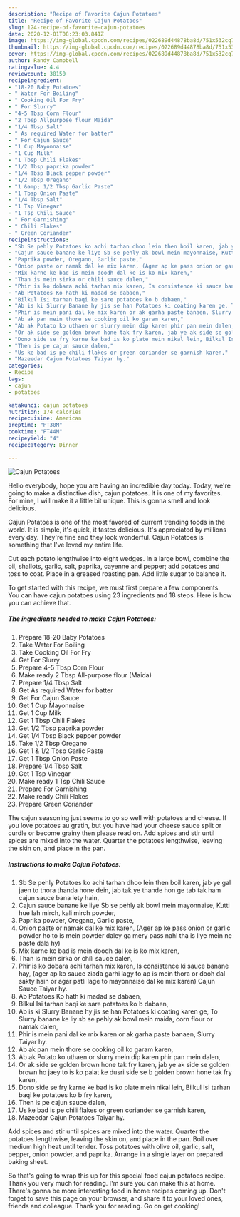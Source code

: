 ```yaml
---
description: "Recipe of Favorite Cajun Potatoes"
title: "Recipe of Favorite Cajun Potatoes"
slug: 124-recipe-of-favorite-cajun-potatoes
date: 2020-12-01T08:23:03.841Z
image: https://img-global.cpcdn.com/recipes/022689d44878ba8d/751x532cq70/cajun-potatoes-recipe-main-photo.jpg
thumbnail: https://img-global.cpcdn.com/recipes/022689d44878ba8d/751x532cq70/cajun-potatoes-recipe-main-photo.jpg
cover: https://img-global.cpcdn.com/recipes/022689d44878ba8d/751x532cq70/cajun-potatoes-recipe-main-photo.jpg
author: Randy Campbell
ratingvalue: 4.4
reviewcount: 38150
recipeingredient:
- "18-20 Baby Potatoes"
- " Water For Boiling"
- " Cooking Oil For Fry"
- " For Slurry"
- "4-5 Tbsp Corn Flour"
- "2 Tbsp Allpurpose flour Maida"
- "1/4 Tbsp Salt"
- " As required Water for batter"
- " For Cajun Sauce"
- "1 Cup Mayonnaise"
- "1 Cup Milk"
- "1 Tbsp Chili Flakes"
- "1/2 Tbsp paprika powder"
- "1/4 Tbsp Black pepper powder"
- "1/2 Tbsp Oregano"
- "1 &amp; 1/2 Tbsp Garlic Paste"
- "1 Tbsp Onion Paste"
- "1/4 Tbsp Salt"
- "1 Tsp Vinegar"
- "1 Tsp Chili Sauce"
- " For Garnishing"
- " Chili Flakes"
- " Green Coriander"
recipeinstructions:
- "Sb Se pehly Potatoes ko achi tarhan dhoo lein then boil karen, jab ye gal jaen to thora thanda hone dein, jab tak ye thande hon ge tab tak ham cajun sauce bana lety hain,"
- "Cajun sauce banane ke liye Sb se pehly ak bowl mein mayonnaise, Kutti hue lah mirch, kali mirch powder,"
- "Paprika powder, Oregano, Garlic paste,"
- "Onion paste or namak dal ke mix karen, (Ager ap ke pass onion or garlic powder ho to is mein powder daley ga mery pass nahi tha is liye mein ne paste dala hy)"
- "Mix karne ke bad is mein doodh dal ke is ko mix karen,"
- "Than is mein sirka or chili sauce dalen,"
- "Phir is ko dobara achi tarhan mix karen, Is consistence ki sauce banane hay, (ager ap ko sauce ziada garhi lagy to ap is mein thora or dooh dal sakty hain or agar patli lage to mayonnaise dal ke mix karen) Cajun Sauce Taiyar hy."
- "Ab Potatoes Ko hath ki madad se dabaen,"
- "Bilkul Isi tarhan baqi ke sare potatoes ko b dabaen,"
- "Ab is ki Slurry Banane hy jis se han Potatoes ki coating karen ge, To Slurry banane ke liy sb se pehly ak bowl mein maida, corn flour or namak dalen,"
- "Phir is mein pani dal ke mix karen or ak garha paste banaen, Slurry Taiyar hy."
- "Ab ak pan mein thore se cooking oil ko garam karen,"
- "Ab ak Potato ko uthaen or slurry mein dip karen phir pan mein dalen,"
- "Or ak side se golden brown hone tak fry karen, jab ye ak side se golden brown ho jaey to is ko palat ke dusri side se b golden brown hone tak fry karen,"
- "Dono side se fry karne ke bad is ko plate mein nikal lein, Bilkul Isi tarhan baqi ke potatoes ko b fry karen,"
- "Then is pe cajun sauce dalen,"
- "Us ke bad is pe chili flakes or green coriander se garnish karen,"
- "Mazeedar Cajun Potatoes Taiyar hy."
categories:
- Recipe
tags:
- cajun
- potatoes

katakunci: cajun potatoes 
nutrition: 174 calories
recipecuisine: American
preptime: "PT30M"
cooktime: "PT44M"
recipeyield: "4"
recipecategory: Dinner

---
```



![Cajun Potatoes](https://img-global.cpcdn.com/recipes/022689d44878ba8d/751x532cq70/cajun-potatoes-recipe-main-photo.jpg)

Hello everybody, hope you are having an incredible day today. Today, we're going to make a distinctive dish, cajun potatoes. It is one of my favorites. For mine, I will make it a little bit unique. This is gonna smell and look delicious.

Cajun Potatoes is one of the most favored of current trending foods in the world. It is simple, it's quick, it tastes delicious. It's appreciated by millions every day. They're fine and they look wonderful. Cajun Potatoes is something that I've loved my entire life.

Cut each potato lengthwise into eight wedges. In a large bowl, combine the oil, shallots, garlic, salt, paprika, cayenne and pepper; add potatoes and toss to coat. Place in a greased roasting pan. Add little sugar to balance it.


To get started with this recipe, we must first prepare a few components. You can have cajun potatoes using 23 ingredients and 18 steps. Here is how you can achieve that.

<!--inarticleads1-->

##### The ingredients needed to make Cajun Potatoes:

1. Prepare 18-20 Baby Potatoes
1. Take  Water For Boiling
1. Take  Cooking Oil For Fry
1. Get  For Slurry
1. Prepare 4-5 Tbsp Corn Flour
1. Make ready 2 Tbsp All-purpose flour (Maida)
1. Prepare 1/4 Tbsp Salt
1. Get  As required Water for batter
1. Get  For Cajun Sauce
1. Get 1 Cup Mayonnaise
1. Get 1 Cup Milk
1. Get 1 Tbsp Chili Flakes
1. Get 1/2 Tbsp paprika powder
1. Get 1/4 Tbsp Black pepper powder
1. Take 1/2 Tbsp Oregano
1. Get 1 &amp; 1/2 Tbsp Garlic Paste
1. Get 1 Tbsp Onion Paste
1. Prepare 1/4 Tbsp Salt
1. Get 1 Tsp Vinegar
1. Make ready 1 Tsp Chili Sauce
1. Prepare  For Garnishing
1. Make ready  Chili Flakes
1. Prepare  Green Coriander


The cajun seasoning just seems to go so well with potatoes and cheese. If you love potatoes au gratin, but you have had your cheese sauce split or curdle or become grainy then please read on. Add spices and stir until spices are mixed into the water. Quarter the potatoes lengthwise, leaving the skin on, and place in the pan. 

<!--inarticleads2-->

##### Instructions to make Cajun Potatoes:

1. Sb Se pehly Potatoes ko achi tarhan dhoo lein then boil karen, jab ye gal jaen to thora thanda hone dein, jab tak ye thande hon ge tab tak ham cajun sauce bana lety hain,
1. Cajun sauce banane ke liye Sb se pehly ak bowl mein mayonnaise, Kutti hue lah mirch, kali mirch powder,
1. Paprika powder, Oregano, Garlic paste,
1. Onion paste or namak dal ke mix karen, (Ager ap ke pass onion or garlic powder ho to is mein powder daley ga mery pass nahi tha is liye mein ne paste dala hy)
1. Mix karne ke bad is mein doodh dal ke is ko mix karen,
1. Than is mein sirka or chili sauce dalen,
1. Phir is ko dobara achi tarhan mix karen, Is consistence ki sauce banane hay, (ager ap ko sauce ziada garhi lagy to ap is mein thora or dooh dal sakty hain or agar patli lage to mayonnaise dal ke mix karen) Cajun Sauce Taiyar hy.
1. Ab Potatoes Ko hath ki madad se dabaen,
1. Bilkul Isi tarhan baqi ke sare potatoes ko b dabaen,
1. Ab is ki Slurry Banane hy jis se han Potatoes ki coating karen ge, To Slurry banane ke liy sb se pehly ak bowl mein maida, corn flour or namak dalen,
1. Phir is mein pani dal ke mix karen or ak garha paste banaen, Slurry Taiyar hy.
1. Ab ak pan mein thore se cooking oil ko garam karen,
1. Ab ak Potato ko uthaen or slurry mein dip karen phir pan mein dalen,
1. Or ak side se golden brown hone tak fry karen, jab ye ak side se golden brown ho jaey to is ko palat ke dusri side se b golden brown hone tak fry karen,
1. Dono side se fry karne ke bad is ko plate mein nikal lein, Bilkul Isi tarhan baqi ke potatoes ko b fry karen,
1. Then is pe cajun sauce dalen,
1. Us ke bad is pe chili flakes or green coriander se garnish karen,
1. Mazeedar Cajun Potatoes Taiyar hy.


Add spices and stir until spices are mixed into the water. Quarter the potatoes lengthwise, leaving the skin on, and place in the pan. Boil over medium high heat until tender. Toss potatoes with olive oil, garlic, salt, pepper, onion powder, and paprika. Arrange in a single layer on prepared baking sheet. 

So that's going to wrap this up for this special food cajun potatoes recipe. Thank you very much for reading. I'm sure you can make this at home. There's gonna be more interesting food in home recipes coming up. Don't forget to save this page on your browser, and share it to your loved ones, friends and colleague. Thank you for reading. Go on get cooking!
